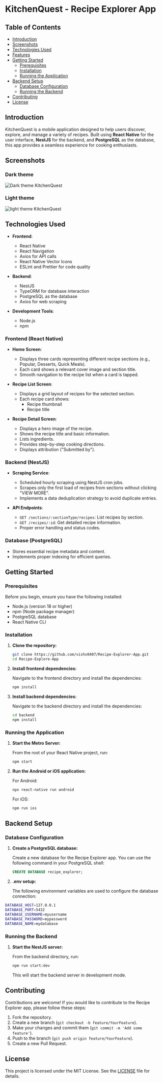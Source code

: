 # KitchenQuest - Recipe Explorer App

## Table of Contents

- [Introduction](#introduction)
- [Screenshots](#Screenshots)
- [Technologies Used](#technologies-used)
- [Features](#features)
- [Getting Started](#getting-started)
  - [Prerequisites](#prerequisites)
  - [Installation](#installation)
  - [Running the Application](#running-the-application)
- [Backend Setup](#backend-setup)
  - [Database Configuration](#database-configuration)
  - [Running the Backend](#running-the-backend)
- [Contributing](#contributing)
- [License](#license)

## Introduction

KitchenQuest is a mobile application designed to help users discover, explore, and manage a variety of recipes. Built using **React Native** for the user interface, **NestJS** for the backend, and **PostgreSQL** as the database, this app provides a seamless experience for cooking enthusiasts.

## Screenshots

### Dark theme

![Dark theme KitchenQuest](https://github.com/user-attachments/assets/5fa263e2-1104-4ac9-a4e5-389e533bf34a)

### Light theme

![light theme KitchenQuest](https://github.com/user-attachments/assets/c4cabb42-6f1f-4989-95f4-31ebb0037d4d)

## Technologies Used

- **Frontend**: 
  - React Native
  - React Navigation
  - Axios for API calls
  - React Native Vector Icons
  - ESLint and Prettier for code quality

- **Backend**: 
  - NestJS
  - TypeORM for database interaction
  - PostgreSQL as the database
  - Axios for web scraping

- **Development Tools**: 
  - Node.js
  - npm

### Frontend (React Native)

- **Home Screen**: 
  - Displays three cards representing different recipe sections (e.g., Popular, Desserts, Quick Meals).
  - Each card shows a relevant cover image and section title.
  - Smooth navigation to the recipe list when a card is tapped.

- **Recipe List Screen**: 
  - Displays a grid layout of recipes for the selected section.
  - Each recipe card shows:
    - Recipe thumbnail
    - Recipe title

- **Recipe Detail Screen**: 
  - Displays a hero image of the recipe.
  - Shows the recipe title and basic information.
  - Lists ingredients.
  - Provides step-by-step cooking directions.
  - Displays attribution ("Submitted by").

### Backend (NestJS)

- **Scraping Service**: 
  - Scheduled hourly scraping using NestJS cron jobs.
  - Scrapes only the first load of recipes from sections without clicking "VIEW MORE".
  - Implements a data deduplication strategy to avoid duplicate entries.

- **API Endpoints**:
  - `GET /sections/:sectionType/recipes`: List recipes by section.
  - `GET /recipes/:id`: Get detailed recipe information.
  - Proper error handling and status codes.

### Database (PostgreSQL)

- Stores essential recipe metadata and content.
- Implements proper indexing for efficient queries.


## Getting Started

### Prerequisites

Before you begin, ensure you have the following installed:

- Node.js (version 18 or higher)
- npm (Node package manager)
- PostgreSQL database
- React Native CLI

### Installation

1. **Clone the repository:**

   ```bash
   git clone https://github.com/vishv0407/Recipe-Explorer-App.git
   cd Recipe-Explore-App
   ```

2. **Install frontend dependencies:**

   Navigate to the frontend directory and install the dependencies:

   ```bash
   npm install
   ```

3. **Install backend dependencies:**

   Navigate to the backend directory and install the dependencies:

   ```bash
   cd backend
   npm install
   ```

### Running the Application

1. **Start the Metro Server:**

   From the root of your React Native project, run:

   ```bash
   npm start
   ```

2. **Run the Android or iOS application:**

   For Android:

   ```bash
   npx react-native run android
   ```

   For iOS:

   ```bash
   npm run ios
   ```

## Backend Setup

### Database Configuration

1. **Create a PostgreSQL database:**

   Create a new database for the Recipe Explorer app. You can use the following command in your PostgreSQL shell:

   ```sql
   CREATE DATABASE recipe_explorer;
   ```
2. **.env setup:**

   The following environment variables are used to configure the database connection:
```bash
DATABASE_HOST=127.0.0.1
DATABASE_PORT=5432
DATABASE_USERNAME=myusername
DATABASE_PASSWORD=mypassword
DATABASE_NAME=mydatabase
```

### Running the Backend

1. **Start the NestJS server:**

   From the backend directory, run:

   ```bash
   npm run start:dev
   ```

   This will start the backend server in development mode.


## Contributing

Contributions are welcome! If you would like to contribute to the Recipe Explorer app, please follow these steps:

1. Fork the repository.
2. Create a new branch (`git checkout -b feature/YourFeature`).
3. Make your changes and commit them (`git commit -m 'Add some feature'`).
4. Push to the branch (`git push origin feature/YourFeature`).
5. Create a new Pull Request.

## License

This project is licensed under the MIT License. See the [LICENSE](LICENSE) file for details.
